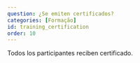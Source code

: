 ```yaml
---
question: ¿Se emiten certificados?
categories: [Formação]
id: training_certification
order: 10
---
```


Todos los participantes reciben certificado.